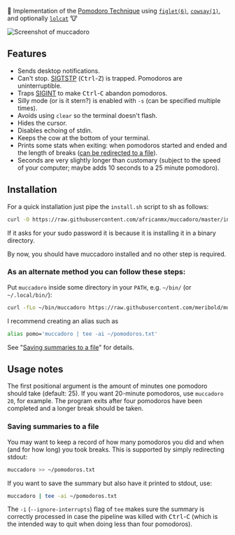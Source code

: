 :tomato: Implementation of the [Pomodoro Technique][wikipedia] using [`figlet(6)`][],
[`cowsay(1)`][], and optionally [`lolcat`][] :cow:

![Screenshot of muccadoro](/../media/screenshot.png?raw=true "MOO!")

[wikipedia]: https://en.wikipedia.org/wiki/Pomodoro_Technique
[`figlet(6)`]: http://www.figlet.org/figlet-man.html
[`cowsay(1)`]: https://linux.die.net/man/1/cowsay
[`lolcat`]: https://github.com/busyloop/lolcat

## Features
*   Sends desktop notifications.
*   Can't stop.  [SIGTSTP][] (<kbd>Ctrl</kbd>-<kbd>Z</kbd>) is trapped.  Pomodoros are
    uninterruptible.
*   Traps [SIGINT][] to make <kbd>Ctrl</kbd>-<kbd>C</kbd> abandon pomodoros.
*   Silly mode (or is it stern?) is enabled with `-s` (can be specified multiple times).
*   Avoids using `clear` so the terminal doesn't flash.
*   Hides the cursor.
*   Disables echoing of stdin.
*   Keeps the cow at the bottom of your terminal.
*   Prints some stats when exiting: when pomodoros started and ended and the length of
    breaks ([can be redirected to a file](#saving-summaries-to-a-file)).
*   Seconds are very slightly longer than customary (subject to the speed of your
    computer; maybe adds 10 seconds to a 25 minute pomodoro).

[SIGTSTP]: https://www.gnu.org/software/libc/manual/html_node/Job-Control-Signals
[SIGINT]: https://www.gnu.org/software/libc/manual/html_node/Termination-Signals

## Installation

For a quick installation just pipe the `install.sh` script to sh as follows:

```bash
curl -O https://raw.githubusercontent.com/africanmx/muccadoro/master/install.sh | sh
```

If it asks for your sudo password it is because it is installing it in a binary directory.

By now, you should have muccadoro installed and no other step is required.

### As an alternate method you can follow these steps:

Put `muccadoro` inside some directory in your `PATH`, e.g. `~/bin/` (or `~/.local/bin/`):

```bash
curl -fLo ~/bin/muccadoro https://raw.githubusercontent.com/meribold/muccadoro/master/muccadoro
```

I recommend creating an alias such as

```bash
alias pomo='muccadoro | tee -ai ~/pomodoros.txt'
```

See "[Saving summaries to a file](#saving-summaries-to-a-file)" for details.

## Usage notes

The first positional argument is the amount of minutes one pomodoro should take (default:
25).  If you want 20-minute pomodoros, use `muccadoro 20`, for example.  The program exits
after four pomodoros have been completed and a longer break should be taken.

### Saving summaries to a file

You may want to keep a record of how many pomodoros you did and when (and for how long)
you took breaks.  This is supported by simply redirecting stdout:

```bash
muccadoro >> ~/pomodoros.txt
```

If you want to save the summary but also have it printed to stdout, use:

```bash
muccadoro | tee -ai ~/pomodoros.txt
```

The `-i` (`--ignore-interrupts`) flag of `tee` makes sure the summary is correctly
processed in case the pipeline was killed with <kbd>Ctrl</kbd>-<kbd>C</kbd> (which is the
intended way to quit when doing less than four pomodoros).

<!-- vim: set tw=90 sts=-1 sw=4 et spell: -->
